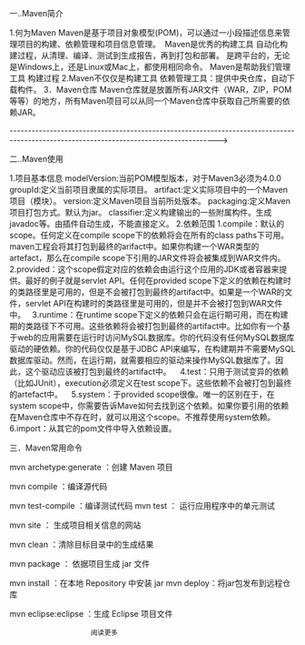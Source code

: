 一..Maven简介

1.何为Maven 
Maven是基于项目对象模型(POM)，可以通过一小段描述信息来管理项目的构建、依赖管理和项目信息管理。 
Maven是优秀的构建工具
自动化构建过程，从清理、编译、测试到生成报告，再到打包和部署。
是跨平台的，无论是Windows上，还是Linux或Mac上，都使用相同命令。
Maven是帮助我们管理工具 构建过程
2.Maven不仅仅是构建工具
依赖管理工具：提供中央仓库，自动下载构件。
3．Maven仓库
Maven仓库就是放置所有JAR文件（WAR，ZIP，POM等等）的地方，所有Maven项目可以从同一个Maven仓库中获取自己所需要的依赖JAR。

--------------------------------------------------------------------------------------------------------------------------------------->

二..Maven使用

1.项目基本信息
modelVersion:当前POM模型版本，对于Maven3必须为4.0.0
groupId:定义当前项目隶属的实际项目。
artifact:定义实际项目中的一个Maven项目（模块）。
version:定义Maven项目当前所处版本。
packaging:定义Maven项目打包方式。默认为jar。
classifier:定义构建输出的一些附属构件。生成javadoc等。由插件自动生成，不能直接定义。
2.依赖范围
1.compile：默认的scope。任何定义在compile scope下的依赖将会在所有的class paths下可用。maven工程会将其打包到最终的arifact中。如果你构建一个WAR类型的artefact，那么在compile scope下引用的JAR文件将会被集成到WAR文件内。  
2.provided：这个scope假定对应的依赖会由运行这个应用的JDK或者容器来提供。最好的例子就是servlet API。任何在provided scope下定义的依赖在构建时的类路径里是可用的，但是不会被打包到最终的artifact中。如果是一个WAR的文件，servlet API在构建时的类路径里是可用的，但是并不会被打包到WAR文件中。
  
3.runtime：在runtime scope下定义的依赖只会在运行期可用，而在构建期的类路径下不可用。这些依赖将会被打包到最终的artifact中。比如你有一个基于web的应用需要在运行时访问MySQL数据库。你的代码没有任何MySQL数据库驱动的硬依赖。你的代码仅仅是基于JDBC API来编写，在构建期并不需要MySQL数据库驱动。然而，在运行期，就需要相应的驱动来操作MySQL数据库了。因此，这个驱动应该被打包到最终的artifact中。
   
4.test：只用于测试变异的依赖（比如JUnit），execution必须定义在test scope下。这些依赖不会被打包到最终的artefact中。   
5.system：于provided scope很像。唯一的区别在于，在system scope中，你需要告诉Mave如何去找到这个依赖。如果你要引用的依赖在Maven仓库中不存在时，就可以用这个scope。不推荐使用system依赖。  
6.import：从其它的pom文件中导入依赖设置。
<!--------简介摘要
1.compile（编译范围） compile是默认的范围，会被打包。 
2.provided（已提供范围） provided依赖只有在当JDK或者一个容器已提供该依赖之后才使用。它们不是传递性的，也不会被打包。

3.runtime（运行时范围） runtime依赖在运行和测试系统的时候需要，但在编译的时候不需要。
4.test（测试范围）只有在测试编译和测试运行阶段可用。
5.system（系统范围）必须显式的提供一个对于本地系统中JAR文件的路径。注意该范围是不推荐使用。
-------------------------------------------------------------------------------------------------------------------------------------->

三．Maven常用命令

mvn archetype:generate 
：创建 Maven 项目

mvn compile ：编译源代码

mvn test-compile 
：编译测试代码 
mvn test ： 运行应用程序中的单元测试

mvn site ： 生成项目相关信息的网站

mvn clean ：清除目标目录中的生成结果

mvn package ： 依据项目生成
jar 文件

mvn install ：在本地
Repository 中安装
jar 
mvn deploy：将jar包发布到远程仓库

mvn eclipse:eclipse 
：生成 Eclipse 项目文件
 




            
                
									
						阅读更多
